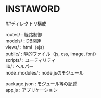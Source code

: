 INSTAWORD
=========

##ディレクトリ構成

routes/ : 経路制御  
models/ : DB関連  
views/ : html（ejs）  
public/ : 静的ファイル（js, css, image, font）  
scripts/ : ユーティリティ  
lib/ : ヘルパー  
node_modules/ : node.jsのモジュール  
  
package.json : モジュール等の記述  
app.js : アプリケーション  
